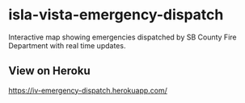 # isla-vista-emergency-dispatch
Interactive map showing emergencies dispatched by SB County Fire Department with real time updates.

## View on Heroku
https://iv-emergency-dispatch.herokuapp.com/
